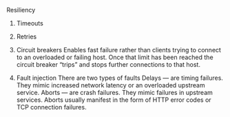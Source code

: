 Resiliency

1. Timeouts

2. Retries

3. Circuit breakers
Enables fast failure rather than clients trying to connect to an overloaded or failing host. Once that limit has been reached the circuit breaker “trips” and stops further connections to that host.

4. Fault injection
There are two types of faults 
Delays — are timing failures. They mimic increased network latency or an overloaded upstream service.
Aborts — are crash failures. They mimic failures in upstream services. Aborts usually manifest in the form of HTTP error codes or TCP connection failures.
